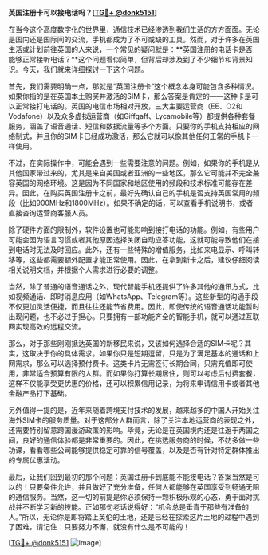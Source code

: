 **英国注册卡可以接电话吗？[[TG💪+ @donk5151](https://t.me/s/donk5151)]**

在当今这个高度数字化的世界里，通信技术已经渗透到我们生活的方方面面。无论是国内还是国际间的交流，手机都成为了不可或缺的工具。然而，对于许多在英国生活或计划前往英国的人来说，一个常见的疑问就是：**英国注册的电话卡是否能够正常接听电话？**这个问题看似简单，但背后却涉及到了不少细节和背景知识。今天，我们就来详细探讨一下这个问题。

首先，我们需要明确一点，那就是“英国注册卡”这个概念本身可能包含多种情况。如果你指的是在英国本土购买并激活的SIM卡，那么答案是肯定的——这种卡是可以正常接打电话的。英国的电信市场相对开放，三大主要运营商（EE、O2和Vodafone）以及众多虚拟运营商（如Giffgaff、Lycamobile等）都提供各种套餐服务，涵盖了语音通话、短信和数据流量等多个方面。只要你的手机支持相应的网络制式，并且你的SIM卡已经成功激活，那么它就可以像其他任何正常的手机卡一样使用。

不过，在实际操作中，可能会遇到一些需要注意的问题。例如，如果你的手机是从其他国家带过来的，尤其是来自美国或者亚洲的一些地区，那么它可能并不完全兼容英国的网络环境。这是因为不同国家和地区使用的频段和技术标准可能存在差异。因此，在购买英国注册卡之前，最好先确认自己的手机是否支持英国常用的频段（比如900MHz和1800MHz）。如果不确定的话，可以查看手机说明书，或者直接咨询运营商客服人员。

除了硬件方面的限制外，软件设置也可能影响到接打电话的功能。例如，有些用户可能会因为语言习惯或者其他原因选择关闭自动应答功能，这就可能导致他们在接到电话时无法及时回应。此外，还有一些特殊的增值服务，比如来电显示、呼叫转移等，这些都需要额外配置才能正常使用。因此，在拿到新卡之后，建议仔细阅读相关说明文档，并根据个人需求进行必要的调整。

当然，除了普通的语音通话之外，现代智能手机还提供了许多其他的通讯方式，比如视频通话、即时消息应用（如WhatsApp、Telegram等）。这些新型的沟通手段不仅更加灵活便捷，而且往往还能节省费用。因此，即使传统的语音通话功能暂时出现问题，也不必过于担心。只要拥有一部功能齐全的智能手机，就可以通过互联网实现高效的远程交流。

那么，对于那些刚刚抵达英国的新移民来说，又该如何选择合适的SIM卡呢？其实，这取决于你的具体需求。如果你只是短期逗留，只是为了满足基本的通话和上网需求，那么可以选择预付费卡。这类卡片无需签订长期合同，只需充值即可使用，非常适合预算有限的人群。而如果你打算长期居住，则可以考虑后付费套餐，这样不仅能享受更优惠的价格，还可以积累信用记录，为将来申请信用卡或者其他金融产品打下基础。

另外值得一提的是，近年来随着跨境支付技术的发展，越来越多的中国人开始关注海外SIM卡的服务质量。对于这部分人群而言，除了关注本地运营商的表现之外，还需要特别留意跨国漫游政策的影响。毕竟，无论是在英国境内还是往返于两国之间，良好的通信体验都是非常重要的。因此，在挑选服务商的时候，不妨多做一些功课，看看哪些公司能够提供稳定可靠的信号覆盖，以及是否有针对特定群体推出的专属优惠活动。

最后，让我们回到最初的那个问题：英国注册卡到底能不能接电话？答案当然是可以的！只要条件允许，并且做好了充分准备，任何人都能够在英国享受到畅通无阻的通信服务。当然，这一切的前提是你必须保持一颗积极乐观的心态，勇于面对挑战并不断学习新的技能。正如那句老话说得好：“机会总是垂青于那些有准备的人。”所以，无论你是即将踏上英伦的土地，还是已经在探索这片土地的过程中遇到了困难，请记住：只要努力不懈，就没有什么是不可能的！

[[TG💪+ @donk5151](https://t.me/s/donk5151) ![Image](https://i.postimg.cc/rwNCRYN7/Snipaste-2025-04-30-17-27-05.png)]